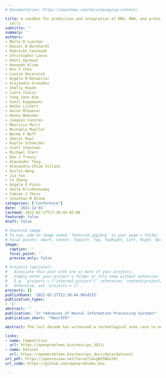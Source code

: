 ```yaml
---
# Documentation: https://wowchemy.com/docs/managing-content/

title: A sandbox for prediction and integration of DNA, RNA, and protein data in single
  cells
subtitle: ''
summary: ''
authors:
- Malte D Luecken
- Daniel B Burkhardt
- Robrecht Cannoodt
- Christopher Lance
- Aditi Agrawal
- Hananeh Aliee
- Ann T Chen
- Louise Deconinck
- Angela M Detweiler
- Alejandro Granados
- Shelly Huynh
- Laura Isacco
- Yang Joon Kim
- Sunil Kuppasani
- Heiko Lickert
- Aaron McGeever
- Honey Mekonen
- Joaquin Caceres
- Maurizio Morri
- Michaela Mueller
- Norma F Neff
- Sheryl Paul
- Kaylie Schneider
- Scott Steelman
- Michael Sterr
- Dan J Treacy
- Alexander Tong
- Alexandra-Chloé Villani
- Guilin Wang
- Jia Yan
- Ce Zhang
- Angela O Pisco
- Smita Krishnaswamy
- Fabian J Theis
- Jonathan M Bloom
categories: ["Conference"]
date: '2021-12-01'
lastmod: 2022-02-27T17:38:44-05:00
featured: false
draft: false

# Featured image
# To use, add an image named `featured.jpg/png` to your page's folder.
# Focal points: Smart, Center, TopLeft, Top, TopRight, Left, Right, BottomLeft, Bottom, BottomRight.
image:
  caption: ''
  focal_point: ''
  preview_only: false

# Projects (optional).
#   Associate this post with one or more of your projects.
#   Simply enter your project's folder or file name without extension.
#   E.g. `projects = ["internal-project"]` references `content/project/deep-learning/index.md`.
#   Otherwise, set `projects = []`.
projects: []
publishDate: '2022-02-27T22:38:44.901415Z'
publication_types:
- '1'
abstract: ''
publication: 'In *Advances of Neural Information Processing Systems*'
publication_short: '*NeurIPS*'

abstract: The last decade has witnessed a technological arms race to encode the molecular states of cells into DNA libraries, turning DNA sequencers into scalable single-cell microscopes. Single-cell measurement of chromatin accessibility (DNA), gene expression (RNA), and proteins has revealed rich cellular diversity across tissues, organisms, and disease states. However, single-cell data poses a unique set of challenges. A dataset may comprise millions of cells with tens of thousands of sparse features. Identifying biologically relevant signals from the background sources of technical noise requires innovation in predictive and representational learning. Furthermore, unlike in machine vision or natural language processing, biological ground truth is limited. Here we leverage recent advances in multi-modal single-cell technologies which, by simultaneously measuring two layers of cellular processing in each cell, provide ground truth analogous to language translation. We define three key tasks to predict one modality from another and learn integrated representations of cellular state. We also generate a novel dataset of the human bone marrow specifically designed for benchmarking studies. The dataset and tasks are accessible through an open-source framework that facilitates centralized evaluation of community-submitted methods.

links:
- name: Competition
  url: https://openproblems.bio/neurips_2021/
- name: Dataset
  url: https://openproblems.bio/neurips_docs/data/dataset/
url_pdf: https://openreview.net/forum?id=gN35BGa1Rt
url_code: https://github.com/openproblems-bio

---
```

